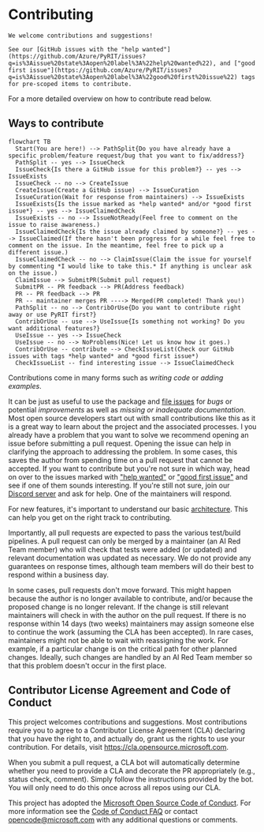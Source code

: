 # Contributing

```{note}
We welcome contributions and suggestions!

See our [GitHub issues with the "help wanted"](https://github.com/Azure/PyRIT/issues?q=is%3Aissue%20state%3Aopen%20label%3A%22help%20wanted%22), and ["good first issue"](https://github.com/Azure/PyRIT/issues?q=is%3Aissue%20state%3Aopen%20label%3A%22good%20first%20issue%22) tags for pre-scoped items to contribute.
```

For a more detailed overview on how to contribute read below.

## Ways to contribute

```{mermaid}
flowchart TB
  Start(You are here!) --> PathSplit{Do you have already have a specific problem/feature request/bug that you want to fix/address?}
  PathSplit -- yes --> IssueCheck
  IssueCheck{Is there a GitHub issue for this problem?} -- yes --> IssueExists
  IssueCheck -- no --> CreateIssue
  CreateIssue(Create a GitHub issue) --> IssueCuration
  IssueCuration(Wait for response from maintainers) --> IssueExists
  IssueExists{Is the issue marked as *help wanted* and/or *good first issue*} -- yes --> IssueClaimedCheck
  IssueExists -- no --> IssueNotReady(Feel free to comment on the issue to raise awareness.)
  IssueClaimedCheck{Is the issue already claimed by someone?} -- yes --> IssueClaimed(If there hasn't been progress for a while feel free to comment on the issue. In the meantime, feel free to pick up a different issue.)
  IssueClaimedCheck -- no --> ClaimIssue(Claim the issue for yourself by commenting *I would like to take this.* If anything is unclear ask on the issue.)
  ClaimIssue --> SubmitPR(Submit pull request)
  SubmitPR -- PR feedback --> PR(Address feedback)
  PR -- PR feedback --> PR
  PR -- maintainer merges PR ----> Merged(PR completed! Thank you!)
  PathSplit -- no --> ContribOrUse{Do you want to contribute right away or use PyRIT first?}
  ContribOrUse -- use --> UseIssue{Is something not working? Do you want additional features?}
  UseIssue -- yes --> IssueCheck
  UseIssue -- no --> NoProblems(Nice! Let us know how it goes.)
  ContribOrUse -- contribute --> CheckIssueList(Check our GitHub issues with tags *help wanted* and *good first issue*)
  CheckIssueList -- find interesting issue --> IssueClaimedCheck

```

Contributions come in many forms such as *writing code* or *adding examples*.

It can be just as useful to use the package and [file issues](https://github.com/Azure/PyRIT/issues) for *bugs* or potential *improvements* as well as *missing or inadequate documentation*. Most open source developers start out with small contributions like this as it is a great way to learn about the project and the associated processes. I you already have a problem that you want to solve we recommend opening an issue before submitting a pull request. Opening the issue can help in clarifying the approach to addressing the problem. In some cases, this saves the author from spending time on a pull request that cannot be accepted. If you want to contribute but you're not sure in which way, head on over to the issues marked with ["help wanted"](https://github.com/Azure/PyRIT/issues?q=is%3Aissue%20state%3Aopen%20label%3A%22help%20wanted%22) or ["good first issue"](https://github.com/Azure/PyRIT/issues?q=is%3Aissue%20state%3Aopen%20label%3A%22good%20first%20issue%22) and see if one of them sounds interesting. If you're still not sure, join our [Discord server](https://discord.gg/9fMpq3tc8u) and ask for help. One of the maintainers will respond.

For new features, it's important to understand our basic [architecture](../code/architecture.md). This can help you get on the right track to contributing.

Importantly, all pull requests are expected to pass the various test/build pipelines. A pull request can only be merged by a maintainer (an AI Red Team member) who will check that tests were added (or updated) and relevant documentation was updated as necessary. We do not provide any guarantees on response times, although team members will do their best to respond within a business day.

In some cases, pull requests don't move forward. This might happen because the author is no longer available to contribute, and/or because the proposed change is no longer relevant. If the change is still relevant maintainers will check in with the author on the pull request. If there is no response within 14 days (two weeks) maintainers may assign someone else to continue the work (assuming the CLA has been accepted). In rare cases, maintainers might not be able to wait with reassigning the work. For example, if a particular change is on the critical path for other planned changes. Ideally, such changes are handled by an AI Red Team member so that this problem doesn't occur in the first place.

## Contributor License Agreement and Code of Conduct

This project welcomes contributions and suggestions.
Most contributions require you to agree to a Contributor License Agreement (CLA) declaring that you have the right to, and actually do, grant us the rights to use your contribution.
For details, visit https://cla.opensource.microsoft.com.

When you submit a pull request, a CLA bot will automatically determine whether you need to provide a CLA and decorate the PR appropriately (e.g., status check, comment).
Simply follow the instructions provided by the bot.
You will only need to do this once across all repos using our CLA.

This project has adopted the [Microsoft Open Source Code of Conduct](https://opensource.microsoft.com/codeofconduct/).
For more information see the [Code of Conduct FAQ](https://opensource.microsoft.com/codeofconduct/faq/) or
contact [opencode@microsoft.com](mailto:opencode@microsoft.com) with any additional questions or comments.
